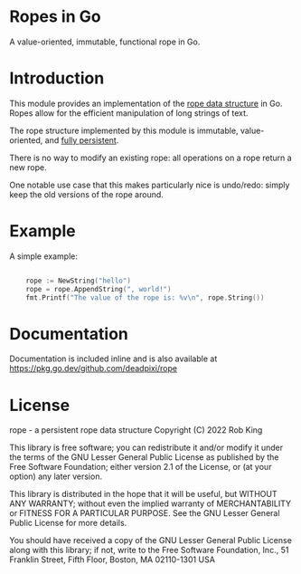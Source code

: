 # Ropes in Go

A value-oriented, immutable, functional rope in Go.

# Introduction

This module provides an implementation of the [rope data structure](https://en.wikipedia.org/wiki/Rope_(data_structure)) in Go.
Ropes allow for the efficient manipulation of long strings of text.

The rope structure implemented by this module is immutable, value-oriented, and
[fully persistent](https://en.wikipedia.org/wiki/Persistent_data_structure).

There is no way to modify an existing rope:
all operations on a rope return a new rope.

One notable use case that this makes particularly nice is undo/redo:
simply keep the old versions of the rope around.

# Example

A simple example:

```go

	rope := NewString("hello")
	rope = rope.AppendString(", world!")
	fmt.Printf("The value of the rope is: %v\n", rope.String())

```

# Documentation

Documentation is included inline and is also available at https://pkg.go.dev/github.com/deadpixi/rope

# License

rope - a persistent rope data structure
Copyright (C) 2022 Rob King

This library is free software; you can redistribute it and/or
modify it under the terms of the GNU Lesser General Public
License as published by the Free Software Foundation; either
version 2.1 of the License, or (at your option) any later version.

This library is distributed in the hope that it will be useful,
but WITHOUT ANY WARRANTY; without even the implied warranty of
MERCHANTABILITY or FITNESS FOR A PARTICULAR PURPOSE.  See the GNU
Lesser General Public License for more details.

You should have received a copy of the GNU Lesser General Public
License along with this library; if not, write to the Free Software
Foundation, Inc., 51 Franklin Street, Fifth Floor, Boston, MA  02110-1301
USA

